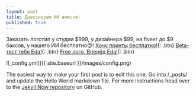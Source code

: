 ```yaml
---
layout: post
title: Дрессируем ИИ вместе!
published: true
---
```


Заказать логотип у студии $999, у дизайнера $99, на fiveer до $9 баксов, у нашего ИИ бесплатно😍!
[Хочу принты бесплатно!](https://docs.google.com/forms/d/e/1FAIpQLSdbNCTrH9p4CPYzERdFSWycf257Bw1L-4pRBpnLNnxA3Pq7HA/viewform){: .btn}
[Beta-тест тебя Eda!](https://docs.google.com/forms/d/e/1FAIpQLSdbNCTrH9p4CPYzERdFSWycf257Bw1L-4pRBpnLNnxA3Pq7HA/viewform){: .btn}
[Free лого, Вперёд Eda!](https://docs.google.com/forms/d/e/1FAIpQLSdbNCTrH9p4CPYzERdFSWycf257Bw1L-4pRBpnLNnxA3Pq7HA/viewform){: .btn}

<script>
    window.onload = function() {
        var anchors = document.getElementsByTagName('a');
        for(var i = 0; i < anchors.length; i++) {
            var anchor = anchors[i];
            anchor.onclick = function() {
                ga('send', 'event', 'buttons', 'click', 'Who wants beta-print');"
            }
        }
    }
</script>

![_config.yml]({{ site.baseurl }}/images/config.png)

The easiest way to make your first post is to edit this one. Go into /_posts/ and update the Hello World markdown file. For more instructions head over to the [Jekyll Now repository](https://github.com/barryclark/jekyll-now) on GitHub.
